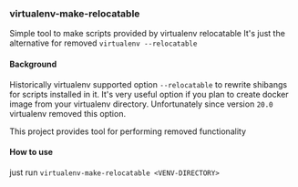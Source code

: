 ### virtualenv-make-relocatable

Simple tool to make scripts provided by virtualenv relocatable
It's just the alternative for removed `virtualenv --relocatable`


#### Background

Historically virtualenv supported option `--relocatable` to rewrite shibangs for scripts installed in it. 
It's very useful option if you plan to create docker image from your virtualenv directory.
Unfortunately since version `20.0` virtualenv removed this option.

This project provides tool for performing removed functionality


#### How to use

just run `virtualenv-make-relocatable <VENV-DIRECTORY>` 
